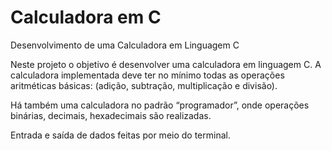 # Calculadora em C

Desenvolvimento de uma Calculadora em Linguagem C

Neste projeto o objetivo é desenvolver uma calculadora em linguagem C. A calculadora implementada deve ter no mínimo todas as operações aritméticas básicas: (adição, subtração, multiplicação e divisão). 

Há também uma calculadora no padrão “programador”, onde operações binárias, decimais, hexadecimais são realizadas. 

Entrada e saída de dados feitas por meio do terminal.


